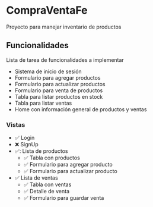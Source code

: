# CompraVentaFe

Proyecto para manejar inventario de productos

## Funcionalidades
Lista de tarea de funcionalidades a implementar

- Sistema de inicio de sesión
- Formulario para agregar productos
- Formulario para actualizar productos
- Formulario para venta de productos
- Tabla para listar productos en stock
- Tabla para listar ventas
- Home con información general de productos y ventas

### Vistas

- :white_check_mark: Login
- :x: SignUp
- ✅: Lista de productos
    - :white_check_mark: Tabla con productos
    - :white_check_mark: Formulario para agregar producto
    - :white_check_mark: Formulario para actualizar producto
- :white_check_mark: Lista de ventas
    - :white_check_mark: Tabla con ventas
    - :white_check_mark: Detalle de venta
    - :white_check_mark: Formulario para guardar venta

